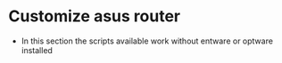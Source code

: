 # Customize asus router
* In this section the scripts available work without entware or optware installed
